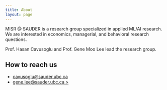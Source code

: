 ```yaml
---
title: About
layout: page
---
```

<!--
![Profile Image]({{ site.url }}/{{ site.picture }})
-->

<p>MISR @ SAUDER is a research group specialized in applied ML/AI research. We are interested in economics, managerial, and behavioral research questions.</p>

<p>Prof. Hasan Cavusoglu and Prof. Gene Moo Lee lead the research group. </p>

<h2>How to reach us</h2>

<ul class="contact">
	<li><a href="mailto:cavusoglu@sauder.ubc.ca">cavusoglu@sauder.ubc.ca</a></li>
	<li><a href="mailto:gene.lee@sauder.ubc.ca">gene.lee@sauder.ubc.ca</a</li>
	>
</ul>

